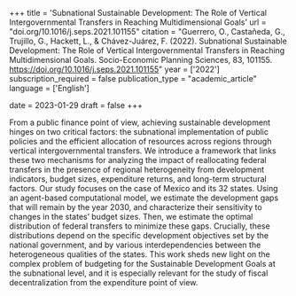 +++
title = 'Subnational Sustainable Development: The Role of Vertical Intergovernmental Transfers in Reaching Multidimensional Goals'
url = "doi.org/10.1016/j.seps.2021.101155"
citation = "Guerrero, O., Castañeda, G., Trujillo, G., Hackett, L., &amp; Chávez-Juárez, F. (2022). Subnational Sustainable Development: The Role of Vertical Intergovernmental Transfers in Reaching Multidimensional Goals. Socio-Economic Planning Sciences, 83, 101155. https://doi.org/10.1016/j.seps.2021.101155"
year = ['2022']
subscription_required = false
publication_type = "academic_article"
language = ['English']


date = 2023-01-29
draft = false
+++

From a public finance point of view, achieving sustainable development hinges on two critical factors: the subnational implementation of public policies and the efficient allocation of resources across regions through vertical intergovernmental transfers. We introduce a framework that links these two mechanisms for analyzing the impact of reallocating federal transfers in the presence of regional heterogeneity from development indicators, budget sizes, expenditure returns, and long-term structural factors. Our study focuses on the case of Mexico and its 32 states. Using an agent-based computational model, we estimate the development gaps that will remain by the year 2030, and characterize their sensitivity to changes in the states’ budget sizes. Then, we estimate the optimal distribution of federal transfers to minimize these gaps. Crucially, these distributions depend on the specific development objectives set by the national government, and by various interdependencies between the heterogeneous qualities of the states. This work sheds new light on the complex problem of budgeting for the Sustainable Development Goals at the subnational level, and it is especially relevant for the study of fiscal decentralization from the expenditure point of view.